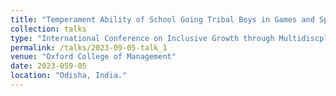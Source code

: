```yaml
---
title: "Temperament Ability of School Going Tribal Boys in Games and Sports"
collection: talks
type: "International Conference on Inclusive Growth through Multidiscplinary Research (ICIGMR-2023) & Award Ceremony"
permalink: /talks/2023-09-05-talk_1
venue: "Oxford College of Management"
date: 2023-059-05
location: "Odisha, India."
---
```

